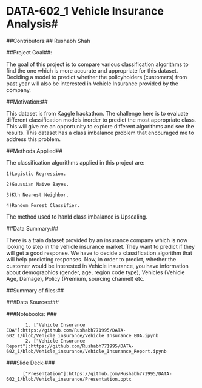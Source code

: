 # DATA-602_1 Vehicle Insurance Analysis#

##Contributors:##
  Rushabh Shah
  
##Project Goal##:

The goal of this project is to compare various classification algorithms to find the one which is more accurate and appropriate for this dataset. Deciding a model to predict whether the policyholders (customers) from past year will also be interested in Vehicle Insurance provided by the company.

##Motivation:##

This dataset is from Kaggle hackathon. The challenge here is to evaluate different classification models inorder to predict the most appropriate class. This will give me an opportunity to explore different algorithms and see the results. This dataset has a class imbalance problem that encouraged me to address this problem.

##Methods Applied##

The classification algorithms applied in this project are:
    
    1)Logistic Regression.
    
    2)Gaussian Naive Bayes.
    
    3)Kth Nearest Neighbor.
    
    4)Random Forest Classifier.
    
The method used to hanld class imbalance is Upscaling.

##Data Summary:##

There is a train dataset provided by an insurance company which is now looking to step in the vehicle insurance market. They want to predict if they will get a good response. We have to decide a classification algorithm that will help predicting responses.
Now, in order to predict, whether the customer would be interested in Vehicle insurance, you have information about demographics (gender, age, region code type), Vehicles (Vehicle Age, Damage), Policy (Premium, sourcing channel) etc.

##Summary of files:##

###Data Source:###

[Kaggle]:"https://www.kaggle.com/anmolkumar/health-insurance-cross-sell-prediction"

###Notebooks: ###

           1. ["Vehicle Insurance EDA"]:https://github.com/Rushabh771995/DATA-602_1/blob/Vehicle_insurance/Vehicle_Insurance_EDA.ipynb
           2. ["Vehicle Insurance Report"]:https://github.com/Rushabh771995/DATA-602_1/blob/Vehicle_insurance/Vehicle_Insurance_Report.ipynb
           
###Slide Deck:###
         
          ["Presentation"]:https://github.com/Rushabh771995/DATA-602_1/blob/Vehicle_insurance/Presentation.pptx
          
